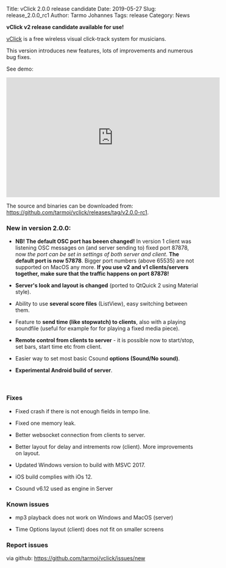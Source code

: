 Title: vClick 2.0.0 release candidate
Date: 2019-05-27
Slug: release_2.0.0_rc1
Author: Tarmo Johannes
Tags: release
Category: News


**vClick v2 release candidate available for use!** 

    
[vClick](pages/about.html) is a free wireless visual click-track system for musicians.   


This version introduces new features, lots of improvements and numerous bug fixes. 

See demo:

<iframe width="560" height="315" src="https://www.youtube.com/embed/pdnaTG0Tk3U" frameborder="0" allow="accelerometer; autoplay; encrypted-media; gyroscope; picture-in-picture" allowfullscreen></iframe>


The source and binaries can be downloaded from: <https://github.com/tarmoj/vclick/releases/tag/v2.0.0-rc1>.



### New in version 2.0.0:

* **NB! The default OSC port has beeen changed!**  In version 1 client was listening OSC messages on (and server sending to) fixed port 87878,  now *the port can be set in settings of both server and client*. **The default port is now 57878**. Bigger port numbers (above 65535) are not supported on MacOS any more. **If you use v2 and v1 clients/servers together, make sure that the traffic happens on port 87878!**

* **Server's look and layout is changed** (ported to QtQuick 2 using Material style).

* Ability to use **several score files** (ListView), easy switching between them.

* Feature to **send time (like stopwatch) to clients**, also with a playing soundfile (useful for example for for playing a fixed media piece).

* **Remote control from clients to server** -  it is possible now to start/stop, set bars, start time etc from client.

* Easier way to set most basic Csound **options (Sound/No sound)**.

* **Experimental Android build of server**.

<br>


### Fixes

* Fixed crash if there is not enough fields in tempo line.

* Fixed one memory leak.

* Better websocket connection from clients to server.

* Better layout for delay and intrements row (client). More improvements on layout.

* Updated Windows version to build with MSVC 2017.

* iOS build complies with iOs 12.

* Csound v6.12 used as engine in Server


### Known issues

* mp3 playback does not work  on Windows and MacOS (server)

* Time Options layout (client) does not fit on smaller screens

### Report issues

via github: <https://github.com/tarmoj/vclick/issues/new>



